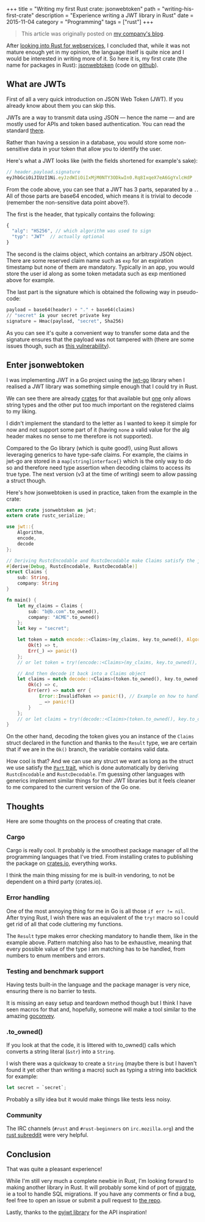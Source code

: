 +++
title = "Writing my first Rust crate: jsonwebtoken"
path = "writing-his-first-crate"
description = "Experience writing a JWT library in Rust"
date = 2015-11-04
category = "Programming"
tags = ["rust"]
+++


> This article was originally posted on [my company's blog](https://blog.wearewizards.io/writing-my-first-rust-crate-jsonwebtoken).


After [looking into Rust for webservices](https://blog.wearewizards.io/trying-rust-for-web-services), I concluded that, while it was not mature enough yet in my opinion, the language itself is quite nice and I would be interested in writing more of it. So here it is, my first crate (the name for packages in Rust): [jsonwebtoken](https://crates.io/crates/jsonwebtoken) (code on [github](https://github.com/keats/rust-jwt)).


## What are JWTs
First of all a very quick introduction on JSON Web Token (JWT). If you already know about them you can skip this.

JWTs are a way to transmit data using JSON — hence the name — and are mostly used for APIs and token based authentication. You can read the standard [there](http://self-issued.info/docs/draft-ietf-oauth-json-web-token.html).

Rather than having a session in a database, you would store some non-sensitive data in your token that allow you to identify the user.

Here's what a JWT looks like (with the fields shortened for example's sake):

```js
// header.payload.signature
eyJhbGciOiJIUzI1Ni.eyJzdWIiOiIxMjM0NTY3ODkwIn0.Rq8IxqeX7eA6GgYxlcHdP
```

From the code above, you can see that a JWT has 3 parts, separated by a `.`.
All of those parts are base64 encoded, which means it is trivial to decode (remember the non-sensitive data point above?).


The first is the header, that typically contains the following:
```js
{
  "alg": "HS256", // which algorithm was used to sign
  "typ": "JWT"  // actually optional
}
```

The second is the claims object, which contains an arbitrary JSON object. There are 
some reserved claim name such as `exp` for an expiration timestamp but none of them are
mandatory. Typically in an app, you would store the user id along as some token metadata such as exp mentioned above for example.

The last part is the signature which is obtained the following way in pseudo-code:

```python
payload = base64(header) + "." + base64(claims)
// "secret" is your secret private key
signature = Hmac(payload, "secret", Sha256) 
```

As you can see it's quite a convenient way to transfer some data and the signature ensures that the payload was not tampered with (there are some issues though, such as [this vulnerability](https://auth0.com/blog/2015/03/31/critical-vulnerabilities-in-json-web-token-libraries/)).


## Enter jsonwebtoken
I was implementing JWT in a Go project using the [jwt-go](https://github.com/dgrijalva/jwt-go) library when I realised a JWT library was something simple enough that I could try in Rust.

We can see there are already [crates](https://crates.io/search?q=jwt) for that available but [one](https://github.com/GildedHonour/frank_jwt) only allows string types and the other put too much important on the registered claims to my liking.

I didn't implement the standard to the letter as I wanted to keep it simple for now and not support some part of it (having `none` a valid value for the alg header makes no sense to me therefore is not supported).


Compared to the Go library (which is quite good!), using Rust allows leveraging generics to have type-safe claims.
For example, the claims in jwt-go are stored in a `map[string]interface{}` which is the only way to do so and therefore need type assertion when decoding claims to access its true type. The next version (v3 at the time of writing) seem to allow passing a struct though.

Here's how jsonwebtoken is used in practice, taken from the example in the crate:

```rust
extern crate jsonwebtoken as jwt;
extern crate rustc_serialize;

use jwt::{
    Algorithm,
    encode,
    decode
};

// Deriving RustcEncodable and RustcDecodable make Claims satisfy the jwt::Part trait
#[derive(Debug, RustcEncodable, RustcDecodable)]
struct Claims {
    sub: String,
    company: String
}

fn main() {
    let my_claims = Claims {
        sub: "b@b.com".to_owned(),
        company: "ACME".to_owned()
    };
    let key = "secret";

    let token = match encode::<Claims>(my_claims, key.to_owned(), Algorithm::HS256) {
        Ok(t) => t,
        Err(_) => panic!()
    };
    // or let token = try!(encode::<Claims>(my_claims, key.to_owned(), Algorithm::HS256));

    // And then decode it back into a Claims object
    let claims = match decode::<Claims>(token.to_owned(), key.to_owned(), Algorithm::HS256) {
        Ok(c) => c,
        Err(err) => match err {
            Error::InvalidToken => panic!(), // Example on how to handle a specific error
            _ => panic!()
        }
    };
    // or let claims = try!(decode::<Claims>(token.to_owned(), key.to_owned(), Algorithm::HS256));
}
```

On the other hand, decoding the token gives you an instance of the `Claims` struct declared in the function and thanks to the `Result` type, we are certain that if we are in the `Ok()` branch, the variable contains valid data.

How cool is that? And we can use any struct we want as long as the struct we use satisfy the [`Part` trait](https://github.com/Keats/rust-jwt/blob/6ae77c0b068328c47febe4169d6d28c0c66ba101/src/lib.rs#L29-L47), which is done automatically by deriving `RustcEncodable` and `RustcDecodable`.
I'm guessing other languages with generics implement similar things for their JWT libraries but it feels cleaner to me compared to the current version of the Go one.


## Thoughts
Here are some thoughts on the process of creating that crate.


### Cargo
Cargo is really cool. It probably is the smoothest package manager of all the programming languages that I've tried.
From installing crates to publishing the package on [crates.io](https://crates.io/), everything works.

I think the main thing missing for me is built-in vendoring, to not be dependent on a third party (crates.io).


### Error handling
One of the most annoying thing for me in Go is all those `if err != nil`. After trying Rust, I wish there was an equivalent of the `try!` macro so I could get rid of all that code cluttering my functions.

The `Result` type makes error checking mandatory to handle them, like in the example above. Pattern matching also has to be exhaustive, meaning that every possible value of the type I am matching has to be handled, from numbers to enum members and errors.


### Testing and benchmark support
Having tests built-in the language and the package manager is very nice, ensuring there is no barrier to tests.

It is missing an easy setup and teardown method though but I think I have seen macros for that and, hopefully, someone will make a tool similar to the amazing [goconvey](https://github.com/smartystreets/goconvey).


### .to_owned()
If you look at that the code, it is littered with to_owned() calls which converts a string literal (`&str`) into a `String`.

I wish there was a quickway to create a `String` (maybe there is but I haven't found it yet other than writing a macro) such as typing a string into backtick for example:

```rust
let secret = `secret`;
```
Probably a silly idea but it would make things like tests less noisy.


### Community
The IRC channels (`#rust` and `#rust-beginners` on `irc.mozilla.org`) and the [rust subreddit](https://www.reddit.com/r/rust) were very helpful.


## Conclusion
That was quite a pleasant experience!

While I'm still very much a complete newbie in Rust, I'm looking forward to making another library in Rust.
It will probably some kind of port of [migrate](https://github.com/mattes/migrate), ie a tool to handle SQL migrations.
If you have any comments or find a bug, feel free to open an issue or submit a pull request to [the repo](https://github.com/keats/rust-jwt).

Lastly, thanks to the [pyjwt library](https://github.com/jpadilla/pyjwt) for the API inspiration!
